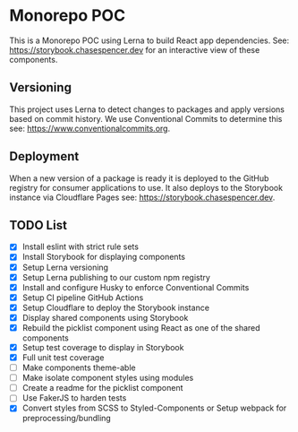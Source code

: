 # Monorepo POC
This is a Monorepo POC using Lerna to build React app dependencies. See: https://storybook.chasespencer.dev for an interactive view of these components.

## Versioning
This project uses Lerna to detect changes to packages and apply versions based on commit history. We use Conventional Commits to determine this see: https://www.conventionalcommits.org. 

## Deployment
When a new version of a package is ready it is deployed to the GitHub registry for consumer applications to use. It also deploys to the Storybook instance via Cloudflare Pages see: https://storybook.chasespencer.dev.

## TODO List
- [x] Install eslint with strict rule sets
- [x] Install Storybook for displaying components
- [x] Setup Lerna versioning
- [x] Setup Lerna publishing to our custom npm registry
- [x] Install and configure Husky to enforce Conventional Commits
- [X] Setup CI pipeline GitHub Actions
- [X] Setup Cloudflare to deploy the Storybook instance
- [X] Display shared components using Storybook
- [X] Rebuild the picklist component using React as one of the shared components
- [X] Setup test coverage to display in Storybook
- [X] Full unit test coverage
- [ ] Make components theme-able
- [ ] Make isolate component styles using modules
- [ ] Create a readme for the picklist component
- [ ] Use FakerJS to harden tests
- [X] Convert styles from SCSS to Styled-Components or Setup webpack for preprocessing/bundling
